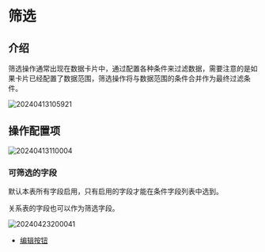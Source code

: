 # 筛选

## 介绍

筛选操作通常出现在数据卡片中，通过配置各种条件来过滤数据，需要注意的是如果卡片已经配置了数据范围，筛选操作将与数据范围的条件合并作为最终过滤条件。

![20240413105921](/actions/filter-1.png)

## 操作配置项

![20240413110004](/actions/filter-2.png)

### 可筛选的字段

默认本表所有字段启用，只有启用的字段才能在条件字段列表中选到。

关系表的字段也可以作为筛选字段。

![20240423200041](/actions/filter-3.png)

- [编辑按钮](/guides/advanced/configuration-interface/actions/action-settings/edit-button)
